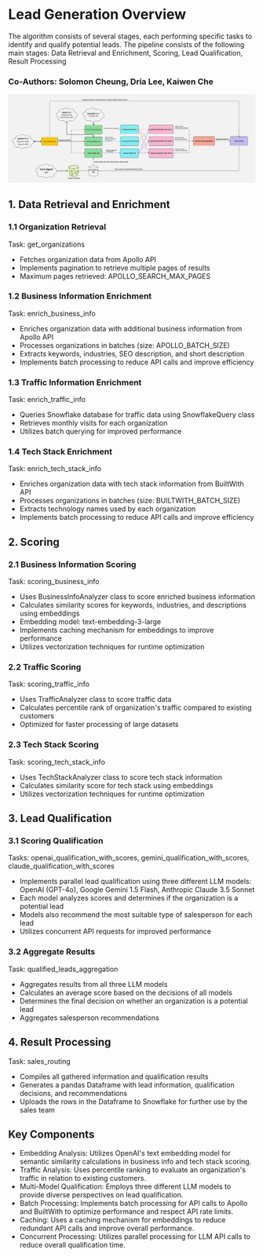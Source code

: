 # Lead Generation Overview
The algorithm consists of several stages, each performing specific tasks to identify and qualify potential leads.
The pipeline consists of the following main stages: Data Retrieval and Enrichment, Scoring, Lead Qualification, Result Processing

### Co-Authors: Solomon Cheung, Dria Lee, Kaiwen Che

![Flowchart](Flowchart.jpg)

## 1. Data Retrieval and Enrichment

### 1.1 Organization Retrieval
Task: get_organizations
- Fetches organization data from Apollo API
- Implements pagination to retrieve multiple pages of results
- Maximum pages retrieved: APOLLO_SEARCH_MAX_PAGES

### 1.2 Business Information Enrichment
Task: enrich_business_info
- Enriches organization data with additional business information from Apollo API
- Processes organizations in batches (size: APOLLO_BATCH_SIZE)
- Extracts keywords, industries, SEO description, and short description
- Implements batch processing to reduce API calls and improve efficiency

### 1.3 Traffic Information Enrichment
Task: enrich_traffic_info
- Queries Snowflake database for traffic data using SnowflakeQuery class
- Retrieves monthly visits for each organization
- Utilizes batch querying for improved performance

### 1.4 Tech Stack Enrichment
Task: enrich_tech_stack_info
- Enriches organization data with tech stack information from BuiltWith API
- Processes organizations in batches (size: BUILTWITH_BATCH_SIZE)
- Extracts technology names used by each organization
- Implements batch processing to reduce API calls and improve efficiency

## 2. Scoring

### 2.1 Business Information Scoring
Task: scoring_business_info
- Uses BusinessInfoAnalyzer class to score enriched business information
- Calculates similarity scores for keywords, industries, and descriptions using embeddings
- Embedding model: text-embedding-3-large
- Implements caching mechanism for embeddings to improve performance
- Utilizes vectorization techniques for runtime optimization

### 2.2 Traffic Scoring
Task: scoring_traffic_info
- Uses TrafficAnalyzer class to score traffic data
- Calculates percentile rank of organization's traffic compared to existing customers
- Optimized for faster processing of large datasets

### 2.3 Tech Stack Scoring
Task: scoring_tech_stack_info
- Uses TechStackAnalyzer class to score tech stack information
- Calculates similarity score for tech stack using embeddings
- Utilizes vectorization techniques for runtime optimization

## 3. Lead Qualification

### 3.1 Scoring Qualification
Tasks: openai_qualification_with_scores, gemini_qualification_with_scores, claude_qualification_with_scores
- Implements parallel lead qualification using three different LLM models: OpenAI (GPT-4o), Google Gemini 1.5 Flash, Anthropic Claude 3.5 Sonnet
- Each model analyzes scores and determines if the organization is a potential lead
- Models also recommend the most suitable type of salesperson for each lead
- Utilizes concurrent API requests for improved performance

### 3.2 Aggregate Results
Task: qualified_leads_aggregation
- Aggregates results from all three LLM models
- Calculates an average score based on the decisions of all models
- Determines the final decision on whether an organization is a potential lead
- Aggregates salesperson recommendations

## 4. Result Processing
Task: sales_routing
- Compiles all gathered information and qualification results
- Generates a pandas Dataframe with lead information, qualification decisions, and recommendations
- Uploads the rows in the Dataframe to Snowflake for further use by the sales team

## Key Components
- Embedding Analysis: Utilizes OpenAI's text embedding model for semantic similarity calculations in business info and tech stack scoring.
- Traffic Analysis: Uses percentile ranking to evaluate an organization's traffic in relation to existing customers.
- Multi-Model Qualification: Employs three different LLM models to provide diverse perspectives on lead qualification.
- Batch Processing: Implements batch processing for API calls to Apollo and BuiltWith to optimize performance and respect API rate limits.
- Caching: Uses a caching mechanism for embeddings to reduce redundant API calls and improve overall performance.
- Concurrent Processing: Utilizes parallel processing for LLM API calls to reduce overall qualification time.





